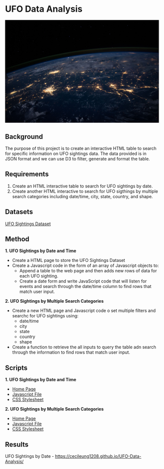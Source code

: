 # UFO Data Analysis

![Image](https://github.com/cecileung1208/Javascript-Challenge-UFOs/blob/main/UFO%20-%20Level%201/static/images/nasa.jpg)

## Background

The purpose of this project is to create an interactive HTML table to search for specific information on UFO sightings data.  The data provided is in JSON format and we can use D3 to filter, generate and format the table.

## Requirements

1) Create an HTML interactive table to search for UFO sightings by date.
2) Create another HTML interactive to search for UFO sigthings by multiple search categories including date/time, city, state, country, and shape.

## Datasets

[UFO Sightings Dataset](https://github.com/cecileung1208/UFO-Data-Analysis/blob/main/UFO%20-%20Level%201/static/js/data.js)

## Method

**1. UFO Sightings by Date and Time**
* Create a HTML page to store the UFO Sightings Dataset
* Create a Javascript code in the form of an array of Javascript objects to:
  * Append a table to the web page and then adds new rows of data for each UFO sighting.
  * Create a date form and write JavaScript code that will listen for events and search through the date/time column to find rows that match user input.

**2. UFO Sightings by Multiple Search Categories**
* Create a new HTML page and Javascript code o set multiple filters and searchc for UFO sightings using:
  *  date/time
  *  city
  *  state
  *  country
  *  shape
* Create a function to retrieve the all inputs to query the table adn search through the information to find rows that match user input.

## Scripts

**1. UFO Sightings by Date and Time**
* [Home Page](https://github.com/cecileung1208/UFO-Data-Analysis/blob/main/UFO%20-%20Level%201/index.html)
* [Javascript File](https://github.com/cecileung1208/UFO-Data-Analysis/blob/main/UFO%20-%20Level%201/static/js/app.js)
* [CSS Stylesheet](https://github.com/cecileung1208/UFO-Data-Analysis/blob/main/UFO%20-%20Level%201/static/css/style.css)

**2. UFO Sightings by Multiple Search Categories**
* [Home Page](https://github.com/cecileung1208/UFO-Data-Analysis/blob/main/UFO%20-%20Level%202/index.html)
* [Javascript File](https://github.com/cecileung1208/UFO-Data-Analysis/blob/main/UFO%20-%20Level%202/static/js/app.js)
* [CSS Stylesheet](https://github.com/cecileung1208/UFO-Data-Analysis/tree/main/UFO%20-%20Level%202/static/css)


## Results

UFO Sightings by Date - https://cecileung1208.github.io/UFO-Data-Analysis/

